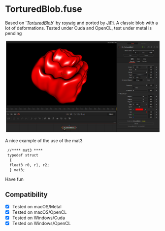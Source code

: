 TorturedBlob.fuse
================

Based on '_[TorturedBlob](https://www.shadertoy.com/view/MlKGDK)_' by [roywig](https://www.shadertoy.com/user/roywig) and ported by [JiPi](../../Site/Profiles/JiPi.md). A classic blob with a lot of deformations. Tested under Cuda and OpenCL, test under metal is pending

[![screenshot](TorturedBlob.png)](https://github.com/nmbr73/Shadertoys/blob/main/BlobShader/TorturedBlob.fuse)


A nice example of the use of the mat3

```
 //**** mat3 ****
 typedef struct
  {
  float3 r0, r1, r2;
  } mat3;
```
Have fun

## Compatibility
- [x] Tested on macOS/Metal
- [x] Tested on macOS/OpenCL
- [x] Tested on Windows/Cuda
- [x] Tested on Windows/OpenCL
